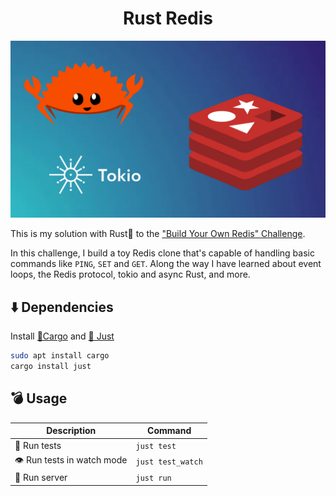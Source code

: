 <h1 style="text-align: center;">Rust Redis</h1>

![Rust and redis banner](./public/image.png)

This is my solution with Rust🦀 to the
["Build Your Own Redis" Challenge](https://codecrafters.io/challenges/redis).

In this challenge, I build a toy Redis clone that's capable of handling
basic commands like `PING`, `SET` and `GET`. Along the way I have learned about
event loops, the Redis protocol, tokio and async Rust, and more.

## ⬇️ Dependencies
Install [🦀Cargo](https://www.rust-lang.org/tools/install) and [🤖 Just](https://github.com/casey/just) 

```bash
sudo apt install cargo
cargo install just
```

## 💣 Usage

| Description | Command |
| ----------- | ------- |
| 🧪 Run tests   | `just test` |
| 👁️ Run tests in watch mode   | `just test_watch` |
| 🚀 Run server  | `just run`  |
